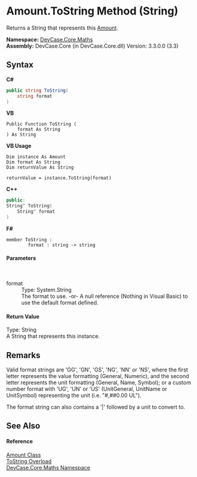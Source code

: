 # Amount.ToString Method (String)
 

Returns a String that represents this <a href="T_DevCase_Core_Maths_Amount">Amount</a>.

**Namespace:**&nbsp;<a href="N_DevCase_Core_Maths">DevCase.Core.Maths</a><br />**Assembly:**&nbsp;DevCase.Core (in DevCase.Core.dll) Version: 3.3.0.0 (3.3)

## Syntax

**C#**<br />
``` C#
public string ToString(
	string format
)
```

**VB**<br />
``` VB
Public Function ToString ( 
	format As String
) As String
```

**VB Usage**<br />
``` VB Usage
Dim instance As Amount
Dim format As String
Dim returnValue As String

returnValue = instance.ToString(format)
```

**C++**<br />
``` C++
public:
String^ ToString(
	String^ format
)
```

**F#**<br />
``` F#
member ToString : 
        format : string -> string 

```


#### Parameters
&nbsp;<dl><dt>format</dt><dd>Type: System.String<br />The format to use. -or- A null reference (Nothing in Visual Basic) to use the default format defined.</dd></dl>

#### Return Value
Type: String<br />A String that represents this instance.

## Remarks
Valid format strings are 'GG', 'GN', 'GS', 'NG', 'NN' or 'NS', where the first letter represents the value formatting (General, Numeric), and the second letter represents the unit formatting (General, Name, Symbol); or a custom number format with 'UG', 'UN' or 'US' (UnitGeneral, UnitName or UnitSymbol) representing the unit (i.e. "#,##0.00 UL"). 

 The format string can also contains a '|' followed by a unit to convert to.

## See Also


#### Reference
<a href="T_DevCase_Core_Maths_Amount">Amount Class</a><br /><a href="Overload_DevCase_Core_Maths_Amount_ToString">ToString Overload</a><br /><a href="N_DevCase_Core_Maths">DevCase.Core.Maths Namespace</a><br />
